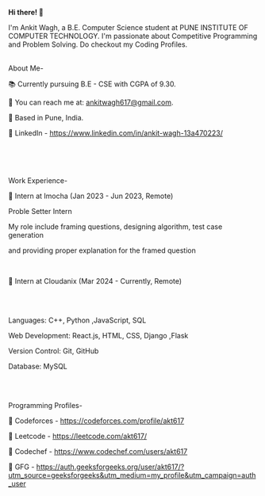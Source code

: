 **Hi there! 👋**

I'm Ankit Wagh, a B.E. Computer Science student at PUNE INSTITUTE OF COMPUTER TECHNOLOGY. I'm passionate about Competitive Programming and Problem Solving.
Do checkout my Coding Profiles.
<br/>
<br/>

About Me-

📚 Currently pursuing B.E - CSE with CGPA of 9.30.

📧 You can reach me at: ankitwagh617@gmail.com.

📍 Based in Pune, India.

💼 LinkedIn - https://www.linkedin.com/in/ankit-wagh-13a470223/

<br/>
<br/>
<br/>


Work Experience-


📍 Intern at Imocha (Jan 2023 - Jun 2023, Remote)

Proble Setter Intern

My role include framing questions, designing algorithm, test case generation 

and providing proper explanation for the framed question

<br/>


📍 Intern at Cloudanix (Mar 2024 - Currently, Remote)


<br/>
<br/>

Languages: C++, Python ,JavaScript, SQL

Web Development: React.js, HTML, CSS, Django ,Flask

Version Control: Git, GitHub

Database: MySQL

<br/>
<br/>


Programming Profiles-

📍 Codeforces - https://codeforces.com/profile/akt617

📍 Leetcode - https://leetcode.com/akt617/

📍 Codechef - https://www.codechef.com/users/akt617

📍 GFG - https://auth.geeksforgeeks.org/user/akt617/?utm_source=geeksforgeeks&utm_medium=my_profile&utm_campaign=auth_user

